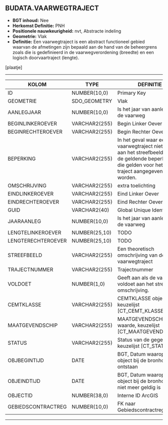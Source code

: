 ﻿## BUDATA.VAARWEGTRAJECT


* __BGT inhoud:__ Nee
* __Herkomst Definitie:__ PNH
* __Positionele nauwkeurigheid:__ nvt, Abstracte indeling
* __Geometrie:__ Vlak
* __Definitie:__
Een vaarwegtraject is een abstract functioneel gebied waarvan
de afmetingen zijn bepaald aan de hand van de beheergrens zoals
die is gedefinieerd in de vaarwegverordening (breedte) en een
logisch doorvaartraject (lengte).


[plaatje]

***

|KOLOM                           	|TYPE          	|DEFINITIE|
|------                          	|----          	|-----    |
|ID                              	|NUMBER(10,0)  	|Primary Key|
|GEOMETRIE                       	|SDO_GEOMETRY  	|Vlak|
|AANLEGJAAR                      	|NUMBER(10,0)  	|Is het jaar van aanleg van de vaarweg|
|BEGINLINKEROEVER                	|VARCHAR2(255) 	|Begin Linker Oever|
|BEGINRECHTEROEVER               	|VARCHAR2(255) 	|Begin Rechter Oever|
|BEPERKING                       	|VARCHAR2(255) 	|In het geval waar een vaarwegtraject niet voldoet aan het streefbeeld moet de geldende beperkingen die gelden voor het hele traject aangegeven worden.|
|OMSCHRIJVING                    	|VARCHAR2(255) 	|extra toelichting|
|EINDLINKEROEVER                 	|VARCHAR2(255) 	|Eind Linker Oever|
|EINDRECHTEROEVER                	|VARCHAR2(255) 	|Eind Rechter Oever|
|GUID                            	|VARCHAR2(40)  	|Global Unique Identifier|
|JAARAANLEG							|NUMBER(10,0)  	|Is het jaar van aanleg van de vaarweg|
|LENGTELINKEROEVER               	|NUMBER(25,10) 	|TODO|
|LENGTERECHTEROEVER              	|NUMBER(25,10) 	|TODO|
|STREEFBEELD                     	|VARCHAR2(255) 	|Een theoretisch omschrijving van de soort vaarwegtraject|
|TRAJECTNUMMER                   	|VARCHAR2(255) 	|Trajectnummer|
|VOLDOET                         	|NUMBER(1,0)   	|Geeft aan als de vaarweg voldoet aan het streefbeeld omschrijving.|
|CEMTKLASSE                      	|VARCHAR2(255) 	|CEMTKLASSE object, keuzelijst [CT_CEMT_KLASSE]|
|MAATGEVENDSCHIP                 	|VARCHAR2(255) 	|MAATGEVENDSCHIP waarde, keuzelijst [CT_MAATGEVEND_SCHIP]|
|STATUS                          	|VARCHAR2(255) 	|Status van de gegevens, keuzelijst [CT_STATUS]|
|OBJBEGINTIJD                    	|DATE          	|BGT, Datum waarop het object bij de bronhouder is ontstaan|
|OBJEINDTIJD                     	|DATE          	|BGT, Datum waarop het object bij de bronhouder niet meer geldig is|
|OBJECTID                        	|NUMBER(38,0)  	|Interne ID ArcGIS|
|GEBIEDSCONTRACTREG					|NUMBER(10,0)	|FK naar Gebiedscontractregio|

***

